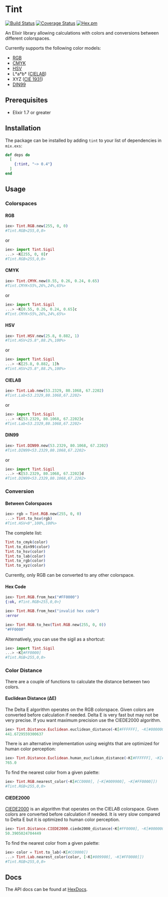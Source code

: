 # Tint

[![Build Status](https://travis-ci.org/tlux/tint.svg?branch=master)](https://travis-ci.org/tlux/tint)
[![Coverage Status](https://coveralls.io/repos/github/tlux/tint/badge.svg?branch=master)](https://coveralls.io/github/tlux/tint?branch=master)
[![Hex.pm](https://img.shields.io/hexpm/v/tint.svg)](https://hex.pm/packages/tint)

An Elixir library allowing calculations with colors and conversions between
different colorspaces.

Currently supports the following color models:
* [RGB](https://en.wikipedia.org/wiki/RGB_color_space)
* [CMYK](https://en.wikipedia.org/wiki/CMYK_color_model)
* [HSV](https://en.wikipedia.org/wiki/HSL_and_HSV)
* L\*a\*b\* ([CIELAB](https://en.wikipedia.org/wiki/CIELAB_color_space))
* XYZ ([CIE 1931](https://en.wikipedia.org/wiki/CIE_1931_color_space))
* [DIN99](https://de.wikipedia.org/wiki/DIN99-Farbraum)

## Prerequisites

* Elixir 1.7 or greater

## Installation

The package can be installed by adding `tint` to your list of dependencies in
`mix.exs`:

```elixir
def deps do
  [
    {:tint, "~> 0.4"}
  ]
end
```

## Usage

### Colorspaces

#### RGB

```elixir
iex> Tint.RGB.new(255, 0, 0)
#Tint.RGB<255,0,0>
```

or

```elixir
iex> import Tint.Sigil
...> ~K[255, 0, 0]r
#Tint.RGB<255,0,0>
```

#### CMYK

```elixir
iex> Tint.CMYK.new(0.55, 0.26, 0.24, 0.65)
#Tint.CMYK<55%,26%,24%,65%>
```

or

```elixir
iex> import Tint.Sigil
...> ~K[0.55, 0.26, 0.24, 0.65]c
#Tint.CMYK<55%,26%,24%,65%>
```

#### HSV

```elixir
iex> Tint.HSV.new(25.8, 0.882, 1)
#Tint.HSV<25.8°,88.2%,100%>
```

or

```elixir
iex> import Tint.Sigil
...> ~K[25.8, 0.882, 1]h
#Tint.HSV<25.8°,88.2%,100%>
```

#### CIELAB

```elixir
iex> Tint.Lab.new(53.2329, 80.1068, 67.2202)
#Tint.Lab<53.2329,80.1068,67.2202>
```

or

```elixir
iex> import Tint.Sigil
...> ~K[53.2329, 80.1068, 67.2202]c
#Tint.Lab<53.2329,80.1068,67.2202>
```

#### DIN99

```elixir
iex> Tint.DIN99.new(53.2329, 80.1068, 67.2202)
#Tint.DIN99<53.2329,80.1068,67.2202>
```

or

```elixir
iex> import Tint.Sigil
...> ~K[53.2329, 80.1068, 67.2202]d
#Tint.DIN99<53.2329,80.1068,67.2202>
```

### Conversion

#### Between Colorspaces

```elixir
iex> rgb = Tint.RGB.new(255, 0, 0)
...> Tint.to_hsv(rgb)
#Tint.HSV<0°,100%,100%>
```

The complete list:

```elixir
Tint.to_cmyk(color)
Tint.to_din99(color)
Tint.to_hsv(color)
Tint.to_lab(color)
Tint.to_rgb(color)
Tint.to_xyz(color)
```

Currently, only RGB can be converted to any other colorspace.

#### Hex Code

```elixir
iex> Tint.RGB.from_hex("#FF0000")
{:ok, #Tint.RGB<255,0,0>}
```

```elixir
iex> Tint.RGB.from_hex("invalid hex code")
:error
```

```elixir
iex> Tint.RGB.to_hex(Tint.RGB.new(255, 0, 0))
"#FF0000"
```

Alternatively, you can use the sigil as a shortcut:

```elixir
iex> import Tint.Sigil
...> ~K[#FF0000]
#Tint.RGB<255,0,0>
```

### Color Distance

There are a couple of functions to calculate the distance between two colors.

#### Euclidean Distance (ΔE)

The Delta E algorithm operates on the RGB colorspace. Given colors are converted
before calculation if needed. Delta E is very fast but may not be very precise.
If you want maximum precision use the CIEDE2000 algorithm.

```elixir
iex> Tint.Distance.Euclidean.euclidean_distance(~K[#FFFFFF], ~K[#000000])
441.6729559300637
```

There is an alternative implementation using weights that are optimized for
human color perception:

```elixir
iex> Tint.Distance.Euclidean.human_euclidean_distance(~K[#FFFFFF], ~K[#000000])
765.0
```

To find the nearest color from a given palette:

```elixir
iex> Tint.RGB.nearest_color(~K[#CC0000], [~K[#009900], ~K[#FF0000]])
#Tint.RGB<255,0,0>
```

#### CIEDE2000

[CIEDE2000](https://en.wikipedia.org/wiki/Color_difference#CIEDE2000) is an
algorithm that operates on the CIELAB colorspace. Given colors are converted
before calculation if needed. It is very slow compared to Delta E but it is
optimized to human color perception.

```elixir
iex> Tint.Distance.CIEDE2000.ciede2000_distance(~K[#FF0000], ~K[#000000])
50.3905024704449
```

To find the nearest color from a given palette:

```elixir
iex> color = Tint.to_lab(~K[#CC0000])
...> Tint.Lab.nearest_color(color, [~K[#009900], ~K[#FF0000]])
#Tint.RGB<255,0,0>
```

## Docs

The API docs can be found at [HexDocs](https://hexdocs.pm/tint).
